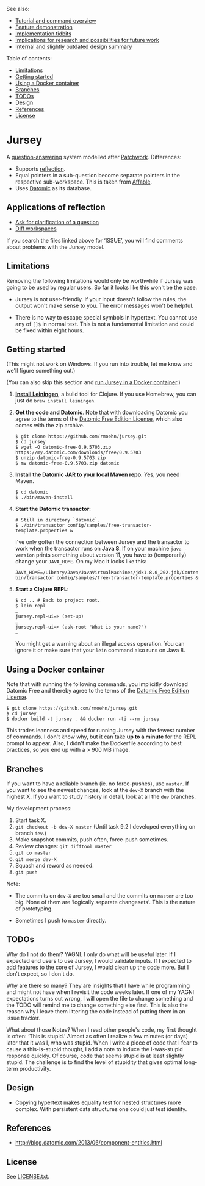 See also:
- [Tutorial and command overview](doc/tutorial.md)
- [Feature demonstration](doc/feature_demo.clj)
- [Implementation tidbits](doc/implementation.md)
- [Implications for research and possibilities for future work](doc/so-what-what-now.md)
- [Internal and slightly outdated design summary](design.md)

Table of contents:

<!-- START doctoc generated TOC please keep comment here to allow auto update -->
<!-- DON'T EDIT THIS SECTION, INSTEAD RE-RUN doctoc TO UPDATE -->


- [Limitations](#limitations)
- [Getting started](#getting-started)
- [Using a Docker container](#using-a-docker-container)
- [Branches](#branches)
- [TODOs](#todos)
- [Design](#design)
- [References](#references)
- [License](#license)

<!-- END doctoc generated TOC please keep comment here to allow auto update -->

Jursey
======

A [question-answering](https://ought.org/projects/factored-cognition) system
modelled after [Patchwork](https://github.com/oughtinc/patchwork). Differences:
- Supports [reflection](doc/feature_demo.clj).
- Equal pointers in a sub-question become separate pointers in the
  respective sub-workspace. This is taken from
  [Affable](https://github.com/oughtinc/affable/tree/a4f53b09bd09bb769801e21775f2e13e3cb23cab#interactions).
- Uses [Datomic](https://www.datomic.com/benefits.html) as its database.


Applications of reflection
--------------------------

- [Ask for clarification of a question](test/clarification-swallows.repl)
- [Diff workspaces](test/reflection-diff.repl)

If you search the files linked above for ‘ISSUE’, you will find comments about
problems with the Jursey model.


Limitations
-----------

Removing the following limitations would only be worthwhile if Jursey was going
to be used by regular users. So far it looks like this won't be the case.

- Jursey is not user-friendly. If your input doesn't follow the rules, the
  output won't make sense to you. The error messages won't be helpful.

- There is no way to escape special symbols in hypertext. You cannot use any of
  `[]$` in normal text. This is not a fundamental limitation and could be fixed
  within eight hours.


Getting started
---------------

(This might not work on Windows. If you run into trouble, let me know and we'll
figure something out.)

(You can also skip this section and [run Jursey in a Docker
container](#Using-a-Docker-container).)

1. [**Install Leiningen**](https://leiningen.org/#install), a build tool for
   Clojure. If you use Homebrew, you can just do `brew install leiningen`.

2. **Get the code and Datomic**. Note that with downloading Datomic you agree to
   the terms of the [Datomic Free Edition
   License](https://my.datomic.com/datomic-free-edition-license.html), which
   also comes with the zip archive.

    ```
    $ git clone https://github.com/rmoehn/jursey.git
    $ cd jursey
    $ wget -O datomic-free-0.9.5703.zip https://my.datomic.com/downloads/free/0.9.5703
    $ unzip datomic-free-0.9.5703.zip
    $ mv datomic-free-0.9.5703.zip datomic
    ```

3. **Install the Datomic JAR to your local Maven repo**. Yes, you need Maven.

    ```
    $ cd datomic
    $ ./bin/maven-install
    ```

4. **Start the Datomic transactor**:

    ```
    # Still in directory `datomic`.
    $ ./bin/transactor config/samples/free-transactor-template.properties &
    ```

   I've only gotten the connection between Jursey and the transactor to work
   when the transactor runs on **Java 8**. If on your machine `java -version`
   prints something about version 11, you have to (temporarily) change your
   `JAVA_HOME`. On my Mac it looks like this:

   ```
   JAVA_HOME=/Library/Java/JavaVirtualMachines/jdk1.8.0_202.jdk/Contents/Home/ bin/transactor config/samples/free-transactor-template.properties &
   ```

5. **Start a Clojure REPL**:

    ```
    $ cd .. # Back to project root.
    $ lein repl
    …
    jursey.repl-ui=> (set-up)
    …
    jursey.repl-ui=> (ask-root "What is your name?")
    …
    ```

   You might get a warning about an illegal access operation. You can ignore it or
   make sure that your `lein` command also runs on Java 8.


Using a Docker container
------------------------

Note that with running the following commands, you implicitly download Datomic
Free and thereby agree to the terms of the [Datomic Free Edition
License](https://my.datomic.com/datomic-free-edition-license.html).

```
$ git clone https://github.com/rmoehn/jursey.git
$ cd jursey
$ docker build -t jursey . && docker run -ti --rm jursey
```

This trades leanness and speed for running Jursey with the fewest number of
commands. I don't know why, but it can take **up to a minute** for the REPL
prompt to appear. Also, I didn't make the Dockerfile according to best
practices, so you end up with a > 900 MB image.



Branches
--------

If you want to have a reliable branch (ie. no force-pushes), use `master`. If
you want to see the newest changes, look at the `dev-X` branch with the highest
X. If you want to study history in detail, look at all the `dev` branches.

My development process:

1. Start task X.
2. `git checkout -b dev-X master` (Until task 9.2 I developed everything on
   branch `dev`.)
3. Make snapshot commits, push often, force-push sometimes.
4. Review changes: `git difftool master`
5. `git co master`
6. `git merge dev-X`
7. Squash and reword as needed.
8. `git push`

Note:

- The commits on `dev-X` are too small and the commits on `master` are too big.
  None of them are ‘logically separate changesets’. This is the nature of
  prototyping.

- Sometimes I push to `master` directly.


TODOs
-----

Why do I not do them? YAGNI. I only do what will be useful later. If I expected
end users to use Jursey, I would validate inputs. If I expected to add features
to the core of Jursey, I would clean up the code more. But I don't expect, so I
don't do.

Why are there so many? They are insights that I have while programming and might
not have when I revisit the code weeks later. If one of my YAGNI expectations
turns out wrong, I will open the file to change something and the TODO will
remind me to change something else first. This is also the reason why I leave
them littering the code instead of putting them in an issue tracker.

What about those Notes? When I read other people's code, my first thought is
often: ‘This is stupid.’ Almost as often I realize a few minutes (or days) later
that it was I, who was stupid. When I write a piece of code that I fear to cause
a this-is-stupid thought, I add a note to induce the I-was-stupid response
quickly. Of course, code that seems stupid is at least slightly stupid. The
challenge is to find the level of stupidity that gives optimal long-term
productivity.


Design
------

- Copying hypertext makes equality test for nested structures more complex.
  With persistent data structures one could just test identity.


References
----------

- http://blog.datomic.com/2013/06/component-entities.html


License
-------

See [LICENSE.txt](LICENSE.txt).

